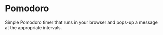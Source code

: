 # Pomodoro #

Simple Pomodoro timer that runs in your browser and pops-up a message at the appropriate intervals.